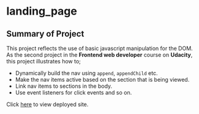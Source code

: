 # landing_page
## Summary of Project
This project reflects the use of basic javascript manipulation for the DOM. As the second project in the **Frontend web developer** course on **Udacity**, this project illustrates how to;

- Dynamically build the nav using `append`, `appendChild` etc.
- Make the nav items active based on the section that is being viewed.
- Link nav items to sections in the body.
- Use event listeners for click events and so on.

Click [here](https://tosin-dawodu.github.io/landing_page/) to view deployed site.
